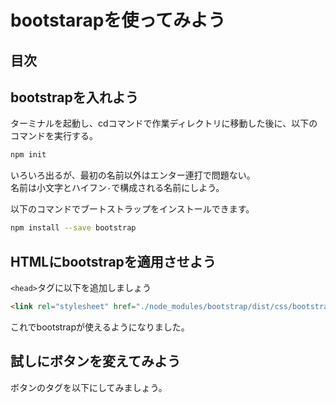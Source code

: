 # bootstarapを使ってみよう

## 目次
<!-- toc -->

## bootstrapを入れよう
ターミナルを起動し、cdコマンドで作業ディレクトリに移動した後に、以下のコマンドを実行する。
```bash
npm init
```
いろいろ出るが、最初の名前以外はエンター連打で問題ない。  
名前は小文字とハイフン`-`で構成される名前にしよう。

以下のコマンドでブートストラップをインストールできます。
```bash
npm install --save bootstrap
```

## HTMLにbootstrapを適用させよう
`<head>`タグに以下を追加しましょう
```html
<link rel="stylesheet" href="./node_modules/bootstrap/dist/css/bootstrap-theme.min.css" />
```

これでbootstrapが使えるようになりました。


## 試しにボタンを変えてみよう
ボタンのタグを以下にしてみましょう。
```html

```
